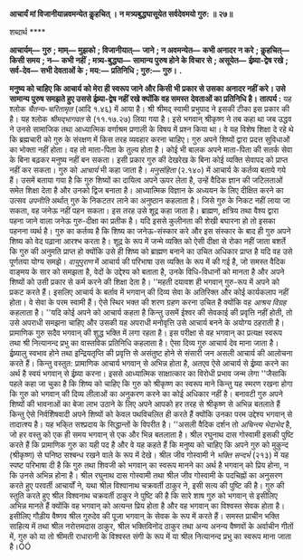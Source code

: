 **आचार्यं मां विजानीयान्नवमन्येत कॢहचित् ।** **न मत्र्यबुद्ध्यासूयेत सर्वदेवमयो गुरु: ॥ २७॥** 

शब्दार्थ **** 

**आचार्यम्—** **गुरु** **; माम्—** **मुझको** **; विजानीयात्—** **जाने** **; न अवमन्येत—** **कभी अनादर न करे** **; कॢहचित्—** **किसी समय** **; न—** **कभी नहीं** **; मत्र्य-बुद्ध्या—** **सामान्य पुरुष होने के विचार से** **; असूयेत—** **ईष्र्या-द्वेष रखे** **; सर्व-देव—** **सभी देवताओं के** **; मय:—** **प्रतिनिधि** **; गुरु:—** **गुरु।** **.** 

**मनुष्य को चाहिए कि आचार्य को मेरा ही स्वरूप जाने और किसी भी प्रकार से उसका** **अनादर नहीं करे। उसे सामान्य पुरुष समझते हुए उससे ईष्र्या-द्वेष नहीं रखे क्योंकि वह समस्त** **देवताओं का प्रतिनिधि है।** **तात्पर्य :** यह श्लोक *चैतन्य-चरितामृत* (आदि १.४६) में आया है। श्री श्रीमद् स्वामी प्रभुपाद ने इसकी टीका इस प्रकार की है। यह श्लोक *श्रीमद्भागवत* से (११.१७.२७) लिया गया है। इसे भगवान् श्रीकृष्ण ने तब कहा था जब उद्धव ने उनसे सामाजिक तथा आध्यात्मिक वर्णाश्रम प्रणाली के विषय में प्रश्न किया था। वे यह विशेष शिक्षा दे रहे थे कि ब्रह्मचारी को गुरु के संरक्षण में किस तरह व्यवहार करना चाहिए। गुरु अपने शिष्यों द्वारा प्रदत्त सुविधाओं का भोक्ता नहीं होता। वह तो माता-पिता के तुल्य होता है। कोई भी बालक अपने माता-पिता की सतर्क सेवा के बिना बढ़कर मनुष्य नहीं बन सकता। इसी प्रकार गुरु की देखरेख के बिना कोई व्यक्ति सेवापद को प्राप्त नहीं कर सकता। गुरु को *आचार्य* भी कहा जाता है। *मनुसंहिता* (२.१४०) में आचार्य के कर्तव्य बताये गये हैं। उसमें बताया गया है कि गुरु शिष्यों का दायित्व अपने ऊपर लेता है, उन्हें वैदिक ज्ञान की जटिलताओं समेत शिक्षा देता है और उनको द्विज बनाता है। आध्यात्मिक विज्ञान के अध्ययन के लिए दीक्षित करने का उत्सव *उपनीति* अर्थात् गुरु के निकटतर लाने का अनुष्ठान कहलाता है। जिसे गुरु के निकट नहीं लाया जा सकता, वह जनेऊ नहीं पहन सकता। इस तरह उसे शूद्र कहा जाता है। ब्राह्मण, क्षत्रिय तथा वैश्य द्वारा पहना जाने वाला जनेऊ गुरु-दीक्षा का प्रतीक है। यदि इससे कुलीनता की शेखी बघारना हो तो इसका पहनना व्यर्थ है। गुरु का कर्तव्य है कि शिष्य का जनेऊ-संस्कार करे और इस संस्कार के बाद ही गुरु अपने शिष्य को वेद पढ़ाना आरश्भ करता है। शूद्र के रूप में जन्मे व्यक्ति को ऐसी दीक्षा से रोका नहीं जाता बशर्ते कि गुरु की अनुमति प्राप्त हो क्योंकि उसे ही शिष्य को ब्राह्मण बनाने का उचित अधिकार प्राप्त है यदि वह उसे पूर्णतया योग्य समझे। *वायुपुराण* में आचार्य की परिभाषा उस व्यक्ति के रूप में की गई है, जो समस्त वैदिक वाङ्मय के सार को समझता है, वेदों के उद्देश्य को बताता है, उनके विधि-विधानों को मानता है और अपने शिष्यों को उसी प्रकार से कर्म करने की शिक्षा देता है। ''महती दयावश ही भगवान् गुरु-रूप में अपने को प्रकट करते हैं। इसलिए आचार्य के बर्ताव में भगवान् की दिव्य सेवा के अतिरिक्त और कोई कार्यकलाप नहीं होता। वे सेवा के परम स्वामी हैं। ऐसे स्थिर भक्त की शरण ग्रहण करना उचित है क्योंकि वह *आश्रय विग्रह* कहलाता है। ''यदि कोई अपने को आचार्य कहता है किन्तु उसमें ईश्वर की सेवकाई की प्रवृत्ति नहीं होती, तो उसे अपराधी समझना चाहिए और उसकी यह अपराधी मनोवृत्ति उसे आचार्य बनने के अयोग्य ठहराती है। प्रामाणिक गुरु सदैव भगवान् की शुद्ध भक्ति में लगा रहता है। इस परीक्षा से वह भगवान् का प्रत्यक्ष स्वरूप तथा श्री नित्यानन्द प्रभु का वास्तविक प्रतिनिधि कहलाता है। ऐसा दिव्य गुरु आचार्य देव माना जाता है। ईष्र्यालु स्वभाव होने तथा इन्द्रियतृप्ति की प्रवृत्ति से असंतुष्ट होने से संसारी जन असली आचार्य की आलोचना करते हैं। किन्तु वस्तुत: प्रामाणिक आचार्य भगवान् से अभिन्न होता है, अतएव ऐसे आचार्य से ईष्र्या करने का अर्थ है स्वयं भगवान् से ईष्र्या करना। इससे आध्यात्मिक साक्षात्कार का विरोधी प्रभाव जन्म लेगा ''जैसाकि पहले कहा जा चुका है कि शिष्य को चाहिए कि गुरु को श्रीकृष्ण का स्वरूप माने किन्तु यह स्मरण रखना होगा कि गुरु को भगवान् की दिव्य लीलाओं का अनुकरण करने का कोई अधिकार नहीं है। बनावटी गुरु अपने शिष्यों की भावनाओं का बेजा लाभ उठाने के लिए अपने आपको हर तरह से श्रीकृष्ण से अभिन्न बतलाते हैं किन्तु ऐसे निर्वशिेषवादी अपने शिष्यों को केवल पथविचलित ही करते हैं क्योंकि उनका परम उद्देश्य भगवान् से तादात्श्य है। यह भकि्त सश्प्रदाय के सिद्धान्तों के विपरीत है। ''असली वैदिक दर्शन तो *अचिन्त्य भेदाभेद* है, जो हर वस्तु को एक ही समय भगवान् से एक और भिन्न बतलाता है। श्रील रघुनाथ दास गोस्वामी इसकी पुष्टि करते हैं कि प्रामाणिक गुरु का यही पद है और वे यह कहते हैं कि मनुष्य को चाहिए कि अपने गुरु को मुकुन्द (श्रीकृष्ण) से घनिष्ठ सश्बन्ध रखने वाले के रूप में देखे। श्रील जीव गोस्वामी ने *भक्ति सन्दर्भ* (२१३) में यह स्पष्ट परिभाषा दी है कि गुरु तथा शिवजी को भगवान् का स्वरूप मानने का अर्थ है भगवान् को प्रिय होना, न कि उनसे अभिन्न होना है। श्रील रघुनाथ दास गोस्वामी तथा श्रील जीव गोस्वामी के पदचिह्नों का अनुसरण करते हुए परवर्ती आचार्यों ने, यथा श्रील विश्वानाथ चक्रवर्ती ठाकुर ने, इसी सत्य की पुष्टि की है। गुरु की स्तुति करते हुए श्रील विश्वनाथ चक्रवर्ती ठाकुर ने पुष्टि की है कि सारे शाष गुरु को भगवान् से इसीलिए अभिन्न मानते हैं क्योंकि वह भगवान् को अत्यन्त प्रिय होता है और वह भगवान् का विश्वस्त सेवक होता है। इसीलिए गौड़ीय वैष्णव श्रील गुरुदेव की पूजा भगवान् के सेवक के रूप में करते हैं। समस्त प्राचीन भक्ति साहित्य में तथा श्रील नरोत्तमदास ठाकुर, श्रील भक्तिविनोद ठाकुर तथा अन्य अनन्य वैष्णवों के अर्वाचीन गीतों में, गुरु को या तो श्रीमती राधारानी के विश्वस्त संगी के रूप में या श्रील नित्यानन्द प्रभु का स्वरूप माना जाता है।ÓÓ  